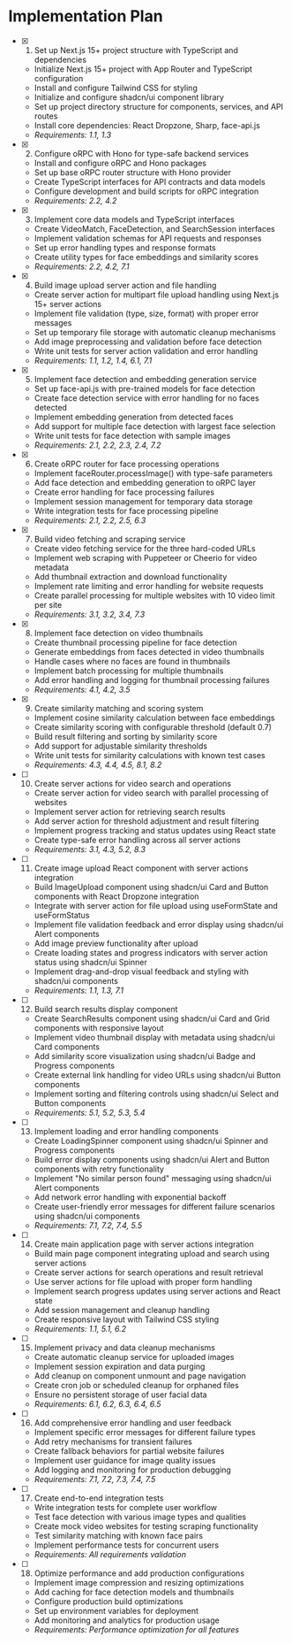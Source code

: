 # Implementation Plan

- [x] 1. Set up Next.js 15+ project structure with TypeScript and dependencies

  - Initialize Next.js 15+ project with App Router and TypeScript configuration
  - Install and configure Tailwind CSS for styling
  - Initialize and configure shadcn/ui component library
  - Set up project directory structure for components, services, and API routes
  - Install core dependencies: React Dropzone, Sharp, face-api.js
  - _Requirements: 1.1, 1.3_

- [x] 2. Configure oRPC with Hono for type-safe backend services

  - Install and configure oRPC and Hono packages
  - Set up base oRPC router structure with Hono provider
  - Create TypeScript interfaces for API contracts and data models
  - Configure development and build scripts for oRPC integration
  - _Requirements: 2.2, 4.2_

- [x] 3. Implement core data models and TypeScript interfaces

  - Create VideoMatch, FaceDetection, and SearchSession interfaces
  - Implement validation schemas for API requests and responses
  - Set up error handling types and response formats
  - Create utility types for face embeddings and similarity scores
  - _Requirements: 2.2, 4.2, 7.1_

- [x] 4. Build image upload server action and file handling

  - Create server action for multipart file upload handling using Next.js 15+ server actions
  - Implement file validation (type, size, format) with proper error messages
  - Set up temporary file storage with automatic cleanup mechanisms
  - Add image preprocessing and validation before face detection
  - Write unit tests for server action validation and error handling
  - _Requirements: 1.1, 1.2, 1.4, 6.1, 7.1_

- [x] 5. Implement face detection and embedding generation service

  - Set up face-api.js with pre-trained models for face detection
  - Create face detection service with error handling for no faces detected
  - Implement embedding generation from detected faces
  - Add support for multiple face detection with largest face selection
  - Write unit tests for face detection with sample images
  - _Requirements: 2.1, 2.2, 2.3, 2.4, 7.2_

- [x] 6. Create oRPC router for face processing operations

  - Implement faceRouter.processImage() with type-safe parameters
  - Add face detection and embedding generation to oRPC layer
  - Create error handling for face processing failures
  - Implement session management for temporary data storage
  - Write integration tests for face processing pipeline
  - _Requirements: 2.1, 2.2, 2.5, 6.3_

- [x] 7. Build video fetching and scraping service

  - Create video fetching service for the three hard-coded URLs
  - Implement web scraping with Puppeteer or Cheerio for video metadata
  - Add thumbnail extraction and download functionality
  - Implement rate limiting and error handling for website requests
  - Create parallel processing for multiple websites with 10 video limit per site
  - _Requirements: 3.1, 3.2, 3.4, 7.3_

- [x] 8. Implement face detection on video thumbnails

  - Create thumbnail processing pipeline for face detection
  - Generate embeddings from faces detected in video thumbnails
  - Handle cases where no faces are found in thumbnails
  - Implement batch processing for multiple thumbnails
  - Add error handling and logging for thumbnail processing failures
  - _Requirements: 4.1, 4.2, 3.5_

- [x] 9. Create similarity matching and scoring system

  - Implement cosine similarity calculation between face embeddings
  - Create similarity scoring with configurable threshold (default 0.7)
  - Build result filtering and sorting by similarity score
  - Add support for adjustable similarity thresholds
  - Write unit tests for similarity calculations with known test cases
  - _Requirements: 4.3, 4.4, 4.5, 8.1, 8.2_

- [ ] 10. Create server actions for video search and operations

  - Create server action for video search with parallel processing of websites
  - Implement server action for retrieving search results
  - Add server action for threshold adjustment and result filtering
  - Implement progress tracking and status updates using React state
  - Create type-safe error handling across all server actions
  - _Requirements: 3.1, 4.3, 5.2, 8.3_

- [ ] 11. Create image upload React component with server actions integration

  - Build ImageUpload component using shadcn/ui Card and Button components with React Dropzone integration
  - Integrate with server action for file upload using useFormState and useFormStatus
  - Implement file validation feedback and error display using shadcn/ui Alert components
  - Add image preview functionality after upload
  - Create loading states and progress indicators with server action status using shadcn/ui Spinner
  - Implement drag-and-drop visual feedback and styling with shadcn/ui components
  - _Requirements: 1.1, 1.3, 7.1_

- [ ] 12. Build search results display component

  - Create SearchResults component using shadcn/ui Card and Grid components with responsive layout
  - Implement video thumbnail display with metadata using shadcn/ui Card components
  - Add similarity score visualization using shadcn/ui Badge and Progress components
  - Create external link handling for video URLs using shadcn/ui Button components
  - Implement sorting and filtering controls using shadcn/ui Select and Button components
  - _Requirements: 5.1, 5.2, 5.3, 5.4_

- [ ] 13. Implement loading and error handling components

  - Create LoadingSpinner component using shadcn/ui Spinner and Progress components
  - Build error display components using shadcn/ui Alert and Button components with retry functionality
  - Implement "No similar person found" messaging using shadcn/ui Alert components
  - Add network error handling with exponential backoff
  - Create user-friendly error messages for different failure scenarios using shadcn/ui components
  - _Requirements: 7.1, 7.2, 7.4, 5.5_

- [ ] 14. Create main application page with server actions integration

  - Build main page component integrating upload and search using server actions
  - Create server actions for search operations and result retrieval
  - Use server actions for file upload with proper form handling
  - Implement search progress updates using server actions and React state
  - Add session management and cleanup handling
  - Create responsive layout with Tailwind CSS styling
  - _Requirements: 1.1, 5.1, 6.2_

- [ ] 15. Implement privacy and data cleanup mechanisms

  - Create automatic cleanup service for uploaded images
  - Implement session expiration and data purging
  - Add cleanup on component unmount and page navigation
  - Create cron job or scheduled cleanup for orphaned files
  - Ensure no persistent storage of user facial data
  - _Requirements: 6.1, 6.2, 6.3, 6.4, 6.5_

- [ ] 16. Add comprehensive error handling and user feedback

  - Implement specific error messages for different failure types
  - Add retry mechanisms for transient failures
  - Create fallback behaviors for partial website failures
  - Implement user guidance for image quality issues
  - Add logging and monitoring for production debugging
  - _Requirements: 7.1, 7.2, 7.3, 7.4, 7.5_

- [ ] 17. Create end-to-end integration tests

  - Write integration tests for complete user workflow
  - Test face detection with various image types and qualities
  - Create mock video websites for testing scraping functionality
  - Test similarity matching with known face pairs
  - Implement performance tests for concurrent users
  - _Requirements: All requirements validation_

- [ ] 18. Optimize performance and add production configurations
  - Implement image compression and resizing optimizations
  - Add caching for face detection models and thumbnails
  - Configure production build optimizations
  - Set up environment variables for deployment
  - Add monitoring and analytics for production usage
  - _Requirements: Performance optimization for all features_
